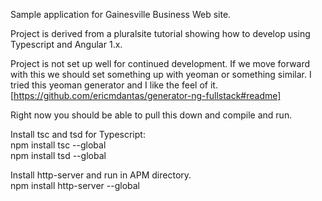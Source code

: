 Sample application for Gainesville Business Web site.

Project is derived from a pluralsite tutorial showing how to develop using
Typescript and Angular 1.x.

Project is not set up well for continued development.  If we move forward
with this we should set something up with yeoman or something similar.
I tried this yeoman generator and I like the feel of it.  
[https://github.com/ericmdantas/generator-ng-fullstack#readme]

Right now you should be able to pull this down and compile and run.

Install tsc and tsd for Typescript:  
npm install tsc --global  
npm install tsd --global  

Install http-server and run in APM directory.  
npm install http-server --global  


